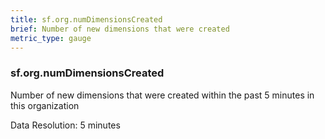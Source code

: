 ```yaml
---
title: sf.org.numDimensionsCreated
brief: Number of new dimensions that were created
metric_type: gauge
---
```

### sf.org.numDimensionsCreated

Number of new dimensions that were created within the past 5 minutes in this organization

Data Resolution: 5 minutes
